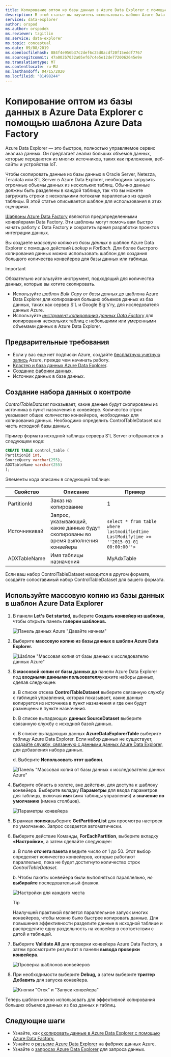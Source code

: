 ```yaml
---
title: Копирование оптом из базы данных в Azure Data Explorer с помощью шаблона Azure Data Factory
description: В этой статье вы научитесь использовать шаблон Azure Data Factory для копирования оптом из базы данных в Azure Data Explorer
services: data-explorer
author: orspod
ms.author: orspodek
ms.reviewer: tzgitlin
ms.service: data-explorer
ms.topic: conceptual
ms.date: 09/08/2019
ms.openlocfilehash: 884f4e956b37c2def6c25d0acdf20f15eddf7767
ms.sourcegitcommit: 47a002b7032a05ef67c4e5e12de7720062645e9e
ms.translationtype: MT
ms.contentlocale: ru-RU
ms.lasthandoff: 04/15/2020
ms.locfileid: "81498244"
---
```

# <a name="copy-in-bulk-from-a-database-to-azure-data-explorer-by-using-the-azure-data-factory-template"></a>Копирование оптом из базы данных в Azure Data Explorer с помощью шаблона Azure Data Factory 

Azure Data Explorer — это быстрое, полностью управляемое сервис анализа данных. Он предлагает анализ больших объемов данных, которые передаются из многих источников, таких как приложения, веб-сайты и устройства IoT. 

Чтобы скопировать данные из базы данных в Oracle Server, Netezza, Teradata или S'L Server в Azure Data Explorer, необходимо загрузить огромные объемы данных из нескольких таблиц. Обычно данные должны быть разделены в каждой таблице, так что вы можете загружать строки с несколькими потоками параллельно из одной таблицы. В этой статье описывается шаблон для использования в этих сценариях.

[Шаблоны Azure Data Factory](/azure/data-factory/solution-templates-introduction) являются предопределенными конвейерами Data Factory. Эти шаблоны могут помочь вам быстро начать работу с Data Factory и сократить время разработки проектов интеграции данных. 

Вы создаете *массовую копию из базы данных в* шаблон Azure Data Explorer с помощью действий *Lookup* и *ForEach.* Для более быстрого копирования данных можно использовать шаблон для создания большого количества конвейеров для базы данных или таблицы. 

> [!IMPORTANT]
> Обязательно используйте инструмент, подходящий для количества данных, которые вы хотите скопировать.
> * Используйте *шаблон Bulk Copy от базы данных до* шаблона Azure Data Explorer для копирования больших объемов данных из баз данных, таких как сервер S'L и Google Big's'ry, для исследователя данных Azure. 
> * Используйте [*инструмент копирования данных Data Factory*](data-factory-load-data.md) для копирования нескольких таблиц с небольшими или умеренными объемами данных в Azure Data Explorer. 

## <a name="prerequisites"></a>Предварительные требования

* Если у вас еще нет подписки Azure, создайте [бесплатную учетную запись](https://azure.microsoft.com/free/) Azure, прежде чем начинать работу.
* [Кластер и база данных Azure Data Explorer](create-cluster-database-portal.md).
* [Создание фабрики данных.](data-factory-load-data.md#create-a-data-factory)
* Источник данных в базе данных.

## <a name="create-controltabledataset"></a>Создание набора данных о контроле

*ControlTableDataset* показывает, какие данные будут скопированы из источника в пункт назначения в конвейере. Количество строк указывает общее количество конвейеров, необходимых для копирования данных. Необходимо определить ControlTableDataset как часть исходной базы данных.

Пример формата исходной таблицы сервера S'L Server отображается в следующем коде:
    
```sql   
CREATE TABLE control_table (
PartitionId int,
SourceQuery varchar(255),
ADXTableName varchar(255)
);
```

Элементы кода описаны в следующей таблице:

|Свойство  |Описание  | Пример
|---------|---------| ---------|
|PartitionId   |  Заказ на копирование | 1  |  
|Источникивай   |  Запрос, указывающий, какие данные будут скопированы во время выполнения конвейера | <br>`select * from table where lastmodifiedtime  LastModifytime >= ''2015-01-01 00:00:00''>` </br>    
|ADXTableName  |  Имя таблицы назначения | MyAdxTable       |  

Если ваш набор ControlTableDataset находится в другом формате, создайте сопоставимый набор ControlTableDataset для вашего формата.

## <a name="use-the-bulk-copy-from-database-to-azure-data-explorer-template"></a>Используйте массовую копию из базы данных в шаблон Azure Data Explorer

1. В панели **Let's Get started,** выберите **Создать конвейер из шаблона,** чтобы открыть панель **галереи шаблонов.**

    ![Панель данных Azure "Давайте начнем"](media/data-factory-template/adf-get-started.png)

1. Выберите **массовую копию из базы данных в шаблон Azure Data Explorer.**
 
    ![Шаблон "Массовая копия от базы данных к исследователю данных Azure"](media/data-factory-template/pipeline-from-template.png)

1.  В **массовой копии от базы данных до** панели Azure Data Explorer под **входными данными пользователя**укажите наборы данных, сделав следующее: 

    а. В списке отсева **ControlTableDataset** выберите связанную службу с таблицей управления, которая показывает, какие данные копируется из источника в пункт назначения и где они будут размещены в пункте назначения. 

    b. В списке выпадающих **данных SourceDataset** выберите связанную службу с исходной базой данных. 

    c. В списке выпадающих данных **AzureDataExplorerTable** выберите таблицу Azure Data Explorer. Если набор данных не существует, [создайте службу, связанную с данными данных Azure Data Explorer,](data-factory-load-data.md#create-the-azure-data-explorer-linked-service) для добавления набора данных.

    d. Выберите **Использовать этот шаблон**.

    ![Панель "Массовая копия от базы данных к исследователю данных Azure"](media/data-factory-template/configure-bulk-copy-adx-template.png)

1. Выберите область в холсте, вне действия, для доступа к шаблону конвейера. Выберите вкладку **Параметры** для ввода параметров для таблицы, включая **имя** (имя таблицы управления) и **значение по умолчанию** (имена столбцов).

    ![Параметры конвейера](media/data-factory-template/pipeline-parameters.png)

1.  В рамках **поиска**выберите **GetPartitionList** для просмотра настроек по умолчанию. Запрос создается автоматически.
1.  Выберите действие Команды, **ForEachPartition**, выберите вкладку **«Настройки»,** а затем сделайте следующее:

    а. В поле **отсчета пакета** введите число от 1 до 50. Этот выбор определяет количество конвейеров, которые работают параллельно, пока не будет достигнуто количество строк *ControlTableDataset.* 

    b. Чтобы пакеты конвейера были выполняться параллельно, *не* **выбирайте** последовательный флажок.

    ![Настройки для каждого места](media/data-factory-template/foreach-partition-settings.png)

    > [!TIP]
    > Наилучшей практикой является параллельное запуск многих конвейеров, чтобы можно было быстрее копировать данные. Для повышения эффективности разделите данные в исходной таблице и распределите одну раздельность на конвейер в соответствии с датой и таблицей.

1. Выберите **Validate All** для проверки конвейера Azure Data Factory, а затем просмотрите результат в панели **вывода проверки конвейера.**

    ![Проверка шаблонов конвейеров](media/data-factory-template/validate-template-pipelines.png)

1. При необходимости выберите **Debug,** а затем выберите **триггер Добавить** для запуска конвейера.

    ![Кнопки "Отек" и "Запуск конвейера"](media/data-factory-template/trigger-run-of-pipeline.png)    

Теперь шаблон можно использовать для эффективной копирования больших объемов данных из баз данных и таблиц.

## <a name="next-steps"></a>Следующие шаги

* Узнайте, как [скопировать данные в Azure Data Explorer с помощью Azure Data Factory.](data-factory-load-data.md)
* Узнайте о [разъеме Azure Data Explorer](/azure/data-factory/connector-azure-data-explorer) на фабрике данных Azure.
* Узнайте о [запросах Azure Data Explorer](/azure/data-explorer/web-query-data) для запроса данных.






